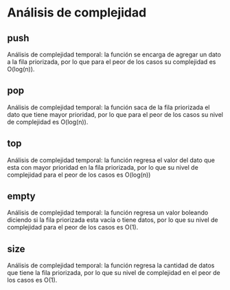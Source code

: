 # Análisis de complejidad

## push
Análisis de complejidad temporal: la función se encarga de agregar un dato a la fila priorizada, por lo que para el peor de los casos su complejidad es O(log(n)).


## pop	
Análisis de complejidad temporal: la función saca de la fila priorizada el dato que tiene mayor prioridad, por lo que para el peor de los casos su nivel de complejidad es O(log(n)).

## top
Análisis de complejidad temporal: la función regresa el valor del dato que esta con mayor prioridad en la fila priorizada, por lo que su nivel de complejidad para el peor de los casos es O(log(n))

## empty
Análisis de complejidad temporal: la función regresa un valor boleando diciendo si la fila priorizada esta vacía o tiene datos, por lo que su nivel de complejidad para el peor de los casos es O(1).

## size
Análisis de complejidad temporal: la función regresa la cantidad de datos que tiene la fila priorizada, por lo que su nivel de complejidad en el peor de los casos es O(1).
